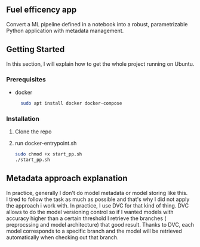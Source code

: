 <!-- ABOUT THE PROJECT -->
## Fuel efficency app
Convert a ML pipeline defined in a notebook into a robust,
parametrizable Python application with metadata management.

<!-- GETTING STARTED -->
## Getting Started

In this section, I will explain how to get the whole project running on Ubuntu.

### Prerequisites
* docker
  ```sh
    sudo apt install docker docker-compose 
  ```
  
### Installation

1. Clone the repo

2. run docker-entrypoint.sh
   ```sh
   sudo chmod +x start_pp.sh
   ./start_pp.sh
   ```

<!-- USAGE EXAMPLES -->
## Metadata approach explanation
In practice, generally I don't do model metadata or model storing like this. \
I tired to follow the task as much as possible and that's why I did not apply the approach i work with. 
In practice, I use DVC for that kind of thing. DVC allows to do the model versioning control so if I wanted models 
with accuracy higher than a certain threshold I retrieve the branches ( preprocssing and model architecture) that good
result. Thanks to DVC, each model corresponds to a specific branch and the model will be retrieved automatically when 
checking out that branch.